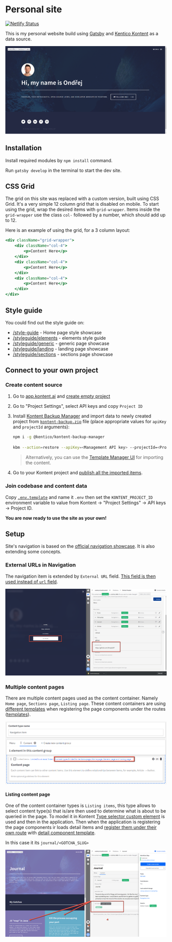 # Personal site

[![Netlify Status](https://api.netlify.com/api/v1/badges/e7dcc33b-8c8b-46e0-bd0f-8b85daa859cc/deploy-status)](https://app.netlify.com/sites/chrastina/deploys)

This is my personal website build using [Gatsby](https://gatsbyjs.org) and [Kentico Kontent](https://kontent.ai) as a data source.

[![Home page preview](./docs/home-page.png)](https://ondrej.chrastina.tech)

## Installation

Install required modules by `npm install` command.

Run `gatsby develop` in the terminal to start the dev site.

## CSS Grid

The grid on this site was replaced with a custom version, built using CSS Grid. It's a very simple 12 column grid that is disabled on mobile. To start using the grid, wrap the desired items with `grid-wrapper`. Items inside the `grid-wrapper` use the class `col-` followed by a number, which should add up to 12.

Here is an example of using the grid, for a 3 column layout:

```jsx
<div className="grid-wrapper">
    <div className="col-4">
        <p>Content Here</p>
    </div>
    <div className="col-4">
        <p>Content Here</p>
    </div>
    <div className="col-4">
        <p>Content Here</p>
    </div>
</div>
```

## Style guide

You could find out the style guide on:

* [/style-guide](https://ondrej.chrastina.tech/style-guide) - Home page style showcase
* [/styleguide/elements](https://ondrej.chrastina.tech/style-guide/elements) - elements style guide
* [/styleguide/generic](https://ondrej.chrastina.tech/style-guide/generic) - generic page showcase
* [/styleguide/landing](https://ondrej.chrastina.tech/style-guide/landing) - landing page showcase
* [/styleguide/sections](https://ondrej.chrastina.tech/style-guide/sections) - sections page showcase

## Connect to your own project

### Create content source

1. Go to [app.kontent.ai](https://app.kontent.ai) and [create empty project](https://docs.kontent.ai/tutorials/set-up-kontent/projects/manage-projects#a-creating-projects)
1. Go to "Project Settings", select API keys and copy `Project ID`
1. Install [Kontent Backup Manager](https://github.com/Kentico/kontent-backup-manager-js) and import data to newly created project from [`kontent-backup.zip`](./kontent-backup.zip) file (place appropriate values for `apiKey` and `projectId` arguments):

    ```sh
    npm i -g @kentico/kontent-backup-manager

    kbm --action=restore --apiKey=<Management API key> --projectId=<Project ID> --zipFilename=kontent-backup
    ```

    > Alternatively, you can use the [Template Manager UI](https://kentico.github.io/kontent-template-manager/import-from-file) for importing the content.

1. Go to your Kontent project and [publish all the imported items](https://docs.kontent.ai/tutorials/write-and-collaborate/publish-your-work/publish-content-items).

### Join codebase and content data

Copy [`.env.template`](`./.env.template`) and name it `.env` then set the `KONTENT_PROJECT_ID` environment variable to value from Kontent -> "Project Settings" ->  API keys -> Project ID.

**You are now ready to use the site as your own!**

## Setup

Site's navigation is based on the [official navigation showcase](https://github.com/Kentico/gatsby-source-packages/examples/navigation). It is also extending some concepts.

### External URLs in Navigation

The navigation item is extended by `External URL` field. [This field is then used instead of `url` field](./src/components/Menu.js).

![External URL rendering example](./docs/external-url-navigation-item.png)

### Multiple content pages

There are multiple content pages used as the content container. Namely `Home page`, `Sections page`, `Listing page`. These content containers are using [different templates](./gatsby-node.js) when registering the page components under the routes ([templates](./src/templates)).

![Multiple content containers types for pages](./docs/content-page-multiple-types.png)

#### Listing content page

One of the content container types is `Listing items`, this type allows to select content type(s) that is/are then used to determine what is about to be queried in the page. To model it in Kontent [Type selector custom element](https://github.com/Simply007/kontent-custom-element-type-selector) is used and then in the application. Then when the application is registering the page components ir loads detail items and [register them under their own route](./gatsby-node.js#L115) with [detail component template](./src/templates/journal-item.js).

In this case it its `journal/<GOTCHA_SLUG>`

![Listing detail modeling](./docs/listing-page-journal-gotcha.png)
